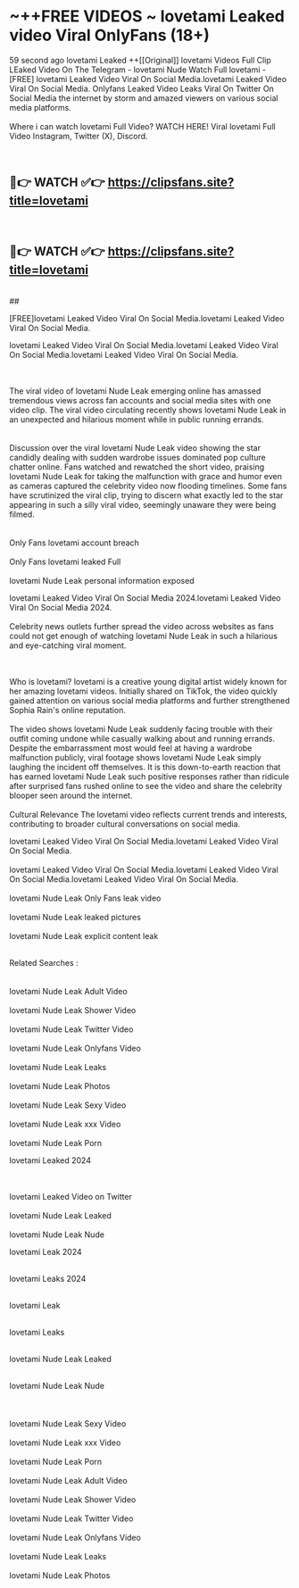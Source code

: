 # ~++FREE VIDEOS ~ lovetami Leaked video Viral OnlyFans (18+)<br>


59 second ago lovetami Leaked ++[[Original]] lovetami Videos Full Clip LEaked Video On The Telegram  - lovetami Nude  Watch Full lovetami - [FREE] lovetami Leaked Video Viral On Social Media.lovetami Leaked Video Viral On Social Media.   Onlyfans Leaked Video Leaks Viral On Twitter On Social Media the internet by storm and amazed viewers on various social media platforms. <br><br>
Where i can watch lovetami Full Video? WATCH HERE! Viral lovetami Full Video Instagram, Twitter (X), Discord. <br>


 <br>

##  🔴👉 WATCH ✅👉  <a href="https://clipsfans.site?title=lovetami&ref=git">https://clipsfans.site?title=lovetami</a> <br>
  <br>

##  🔴👉 WATCH ✅👉  <a href="https://clipsfans.site?title=lovetami&ref=git">https://clipsfans.site?title=lovetami</a> <br>
  <br>
  ##



[FREE]lovetami Leaked Video Viral On Social Media.lovetami Leaked Video Viral On Social Media. <br>

lovetami Leaked Video Viral On Social Media.lovetami Leaked Video Viral On Social Media.lovetami Leaked Video Viral On Social Media. <br>


  <br>

  <br>
The viral video of lovetami Nude Leak emerging online has amassed tremendous views across fan accounts and social media sites with one video clip. The viral video circulating recently shows lovetami Nude Leak in an unexpected and hilarious moment while in public running errands.<br>
<br>


<br>
Discussion over the viral lovetami Nude Leak video showing the star candidly dealing with sudden wardrobe issues dominated pop culture chatter online. Fans watched and rewatched the short video, praising lovetami Nude Leak for taking the malfunction with grace and humor even as cameras captured the celebrity video now flooding timelines. Some fans have scrutinized the viral clip, trying to discern what exactly led to the star appearing in such a silly viral video, seemingly unaware they were being filmed.<br>
<br>
<br> 
Only Fans lovetami account breach<br>
<br>
Only Fans lovetami leaked Full <br>
<br>
lovetami Nude Leak personal information exposed<br>

lovetami Leaked Video Viral On Social Media 2024.lovetami Leaked Video Viral On Social Media 2024. <br>
<br>
Celebrity news outlets further spread the video across websites as fans could not get enough of watching lovetami Nude Leak in such a hilarious and eye-catching viral moment.<br>
<br>

<br>
Who is lovetami? lovetami is a creative young digital artist widely known for her amazing lovetami videos. Initially shared on TikTok, the video quickly gained attention on various social media platforms and further strengthened Sophia Rain's online reputation.<br>
<br>
The video shows lovetami Nude Leak suddenly facing trouble with their outfit coming undone while casually walking about and running errands. Despite the embarrassment most would feel at having a wardrobe malfunction publicly, viral footage shows lovetami Nude Leak simply laughing the incident off themselves. It is this down-to-earth reaction that has earned lovetami Nude Leak such positive responses rather than ridicule after surprised fans rushed online to see the video and share the celebrity blooper seen around the internet.<br>
<br>
Cultural Relevance The lovetami video reflects current trends and interests, contributing to broader cultural conversations on social media.<br>

lovetami Leaked Video Viral On Social Media.lovetami Leaked Video Viral On Social Media.<br>
<br>
lovetami Leaked Video Viral On Social Media.lovetami Leaked Video Viral On Social Media.lovetami Leaked Video Viral On Social Media.<br>
<br>
lovetami Nude Leak Only Fans leak video<br>
<br>
lovetami Nude Leak leaked pictures<br>
<br>
lovetami Nude Leak explicit content leak<br>


<br>
Related Searches :<br>
<br>

<br>
lovetami Nude Leak Adult Video<br>
<br>
lovetami Nude Leak Shower Video<br>
<br>
lovetami Nude Leak Twitter Video<br>
<br>
lovetami Nude Leak Onlyfans Video<br>
<br>
lovetami Nude Leak Leaks<br>
<br>
lovetami Nude Leak Photos<br>

<br>
lovetami Nude Leak Sexy Video<br>
<br>
lovetami Nude Leak xxx Video<br>
<br>
lovetami Nude Leak Porn<br>

lovetami  Leaked 2024 <br> <br>
<br>

lovetami Leaked Video on Twitter <br>
<br>
lovetami Nude Leak Leaked<br>
<br>
lovetami Nude Leak Nude<br>


lovetami  Leak 2024 <br> <br>



lovetami  Leaks 2024 <br> <br>



 
lovetami  Leak<br> <br>



lovetami  Leaks<br> <br>


lovetami Nude Leak Leaked<br> <br>

lovetami Nude Leak Nude<br> <br>
<br> <br>
lovetami Nude Leak Sexy Video
<br> <br>
lovetami Nude Leak xxx Video
<br> <br>
lovetami Nude Leak Porn
<br> <br>
lovetami Nude Leak Adult Video
<br> <br>
lovetami Nude Leak Shower Video
<br> <br>
lovetami Nude Leak Twitter Video
<br> <br>
lovetami Nude Leak Onlyfans Video
<br> <br>
lovetami Nude Leak Leaks
<br> <br>
lovetami Nude Leak Photos






</p>




 



</p>











